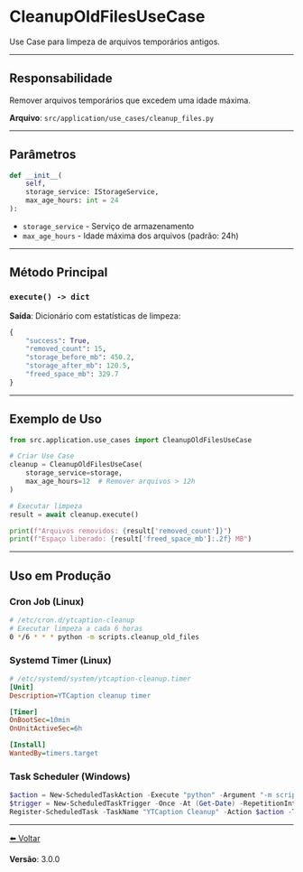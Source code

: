 # CleanupOldFilesUseCase

Use Case para limpeza de arquivos temporários antigos.

---

## Responsabilidade

Remover arquivos temporários que excedem uma idade máxima.

**Arquivo**: `src/application/use_cases/cleanup_files.py`

---

## Parâmetros

```python
def __init__(
    self,
    storage_service: IStorageService,
    max_age_hours: int = 24
):
```

- `storage_service` - Serviço de armazenamento
- `max_age_hours` - Idade máxima dos arquivos (padrão: 24h)

---

## Método Principal

### `execute() -> dict`

**Saída**: Dicionário com estatísticas de limpeza:
```python
{
    "success": True,
    "removed_count": 15,
    "storage_before_mb": 450.2,
    "storage_after_mb": 120.5,
    "freed_space_mb": 329.7
}
```

---

## Exemplo de Uso

```python
from src.application.use_cases import CleanupOldFilesUseCase

# Criar Use Case
cleanup = CleanupOldFilesUseCase(
    storage_service=storage,
    max_age_hours=12  # Remover arquivos > 12h
)

# Executar limpeza
result = await cleanup.execute()

print(f"Arquivos removidos: {result['removed_count']}")
print(f"Espaço liberado: {result['freed_space_mb']:.2f} MB")
```

---

## Uso em Produção

### Cron Job (Linux)
```bash
# /etc/cron.d/ytcaption-cleanup
# Executar limpeza a cada 6 horas
0 */6 * * * python -m scripts.cleanup_old_files
```

### Systemd Timer (Linux)
```ini
# /etc/systemd/system/ytcaption-cleanup.timer
[Unit]
Description=YTCaption cleanup timer

[Timer]
OnBootSec=10min
OnUnitActiveSec=6h

[Install]
WantedBy=timers.target
```

### Task Scheduler (Windows)
```powershell
$action = New-ScheduledTaskAction -Execute "python" -Argument "-m scripts.cleanup_old_files"
$trigger = New-ScheduledTaskTrigger -Once -At (Get-Date) -RepetitionInterval (New-TimeSpan -Hours 6)
Register-ScheduledTask -TaskName "YTCaption Cleanup" -Action $action -Trigger $trigger
```

---

[⬅️ Voltar](../README.md)

**Versão**: 3.0.0